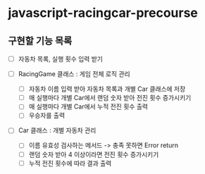 # javascript-racingcar-precourse

## 구현할 기능 목록

- [ ] 자동차 목록, 실행 횟수 입력 받기

- [ ] RacingGame 클래스 : 게임 전체 로직 관리

  - [ ] 자동차 이름 입력 받아 자동차 목록과 개별 Car 클래스에 저장
  - [ ] 매 실행마다 개별 Car에서 랜덤 숫자 받아 전진 횟수 증가시키기
  - [ ] 매 실행마다 개별 Car에서 누적 전진 횟수 출력
  - [ ] 우승자를 출력

- [ ] Car 클래스 : 개별 자동차 관리
  - [ ] 이름 유효성 검사하는 메서드 -> 충족 못하면 Error return
  - [ ] 랜덤 숫자 받아 4 이상이라면 전진 횟수 증가시키기
  - [ ] 누적 전진 횟수에 따라 결과 출력
